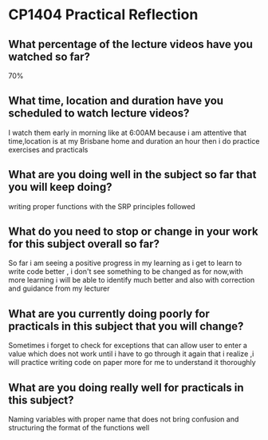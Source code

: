 # CP1404 Practical Reflection


## What percentage of the lecture videos have you watched so far?

70%

## What time, location and duration have you scheduled to watch lecture videos?

I watch them early in morning like at 6:00AM because i am attentive that time,location is at my Brisbane home and duration an hour then i do practice exercises and practicals

## What are you doing well in the subject so far that you will keep doing?

writing proper functions with the SRP principles followed

## What do you need to stop or change in your work for this subject overall so far?

So far i am seeing a positive progress in my learning as i get to learn to write code better , i don't see something to be changed as for now,with more learning i will be able to identify much better and also with correction and guidance from my lecturer


## What are you currently doing poorly for practicals in this subject that you will change?

 Sometimes i forget to check for exceptions that can allow user to enter a value which does not  work until i have to go through it again that i realize ,i will practice writing code on paper more for me to understand it thoroughly 

## What are you doing really well for practicals in this subject?
 Naming variables with proper name that does not bring confusion and structuring the format of the functions well
